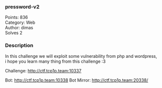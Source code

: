 ### pressword-v2

Points: 836 \
Category: Web \
Author: dimas \
Solves 2

### Description

In this challenge we will exploit some vulnerability from php and wordpress, i hope you learn many thing from this challenge :3

Challenge: http://ctf.tcp1p.team:10337

Bot: http://ctf.tcp1p.team:10338 Bot Mirror: http://ctf.tcp1p.team:20338/

